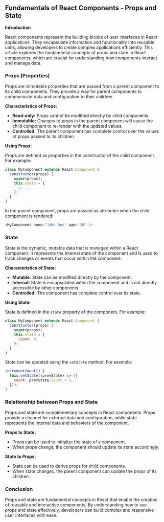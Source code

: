## Fundamentals of React Components - Props and State

**Introduction**

React components represent the building blocks of user interfaces in React applications. They encapsulate information and functionality into reusable units, allowing developers to create complex applications efficiently. This article explores the fundamental concepts of props and state in React components, which are crucial for understanding how components interact and manage data.

### Props (Properties)

Props are immutable properties that are passed from a parent component to its child components. They provide a way for parent components to communicate data and configuration to their children.

**Characteristics of Props:**

- **Read-only:** Props cannot be modified directly by child components.
- **Immutable:** Changes to props in the parent component will cause the child component to re-render with the updated values.
- **Controlled:** The parent component has complete control over the values of props passed to its children.

**Using Props:**

Props are defined as properties in the constructor of the child component. For example:

```javascript
class MyComponent extends React.Component {
  constructor(props) {
    super(props);
    this.state = {
      // ...
    };
  }
}
```

In the parent component, props are passed as attributes when the child component is rendered:

```javascript
<MyComponent name="John Doe" age="30" />
```

### State

State is the dynamic, mutable data that is managed within a React component. It represents the internal state of the component and is used to track changes or events that occur within the component.

**Characteristics of State:**

- **Mutable:** State can be modified directly by the component.
- **Internal:** State is encapsulated within the component and is not directly accessible by other components.
- **Controlled:** The component has complete control over its state.

**Using State:**

State is defined in the `state` property of the component. For example:

```javascript
class MyComponent extends React.Component {
  constructor(props) {
    super(props);
    this.state = {
      count: 0,
    };
  }
}
```

State can be updated using the `setState` method. For example:

```javascript
incrementCount() {
  this.setState((prevState) => ({
    count: prevState.count + 1,
  }));
}
```

### Relationship between Props and State

Props and state are complementary concepts in React components. Props provide a channel for external data and configuration, while state represents the internal data and behaviors of the component.

**Props to State:**

- Props can be used to initialize the state of a component.
- When props change, the component should update its state accordingly.

**State to Props:**

- State can be used to derive props for child components.
- When state changes, the parent component can update the props of its children.

### Conclusion

Props and state are fundamental concepts in React that enable the creation of reusable and interactive components. By understanding how to use props and state effectively, developers can build complex and responsive user interfaces with ease.
